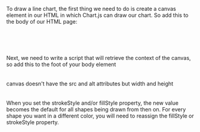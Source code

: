 To draw a line chart, the first thing we need to do is create a canvas element in our HTML in which Chart.js can draw our chart. So add this to the body of our HTML page:

<br>
<br>
<br>

Next, we need to write a script that will retrieve the context of the canvas, so add this to the foot of your body element
<br>
<br>
<br>
 canvas doesn't have the src and alt attributes but width and height
<br>
<br>
<br>
 When you set the strokeStyle and/or fillStyle property, the new value becomes the default for all shapes being drawn from then on. For every shape you want in a different color, you will need to reassign the fillStyle or strokeStyle property.